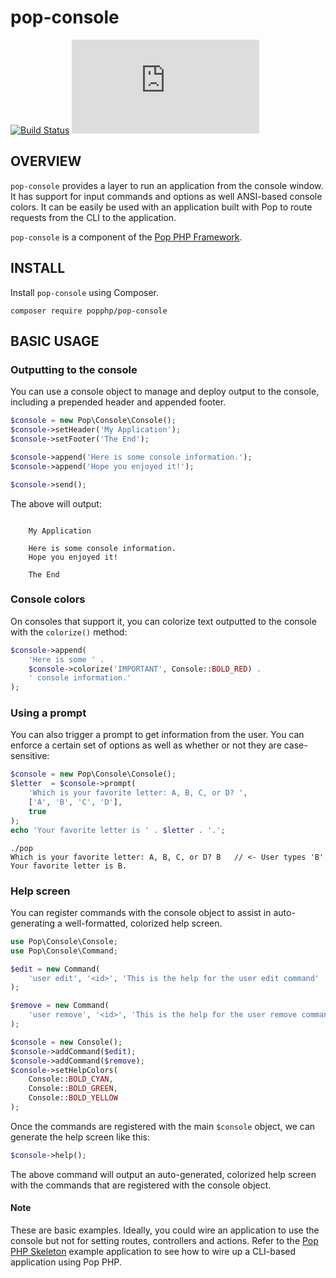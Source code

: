 pop-console
===========

[![Build Status](https://travis-ci.org/popphp/pop-console.svg?branch=master)](https://travis-ci.org/popphp/pop-console)
[![Coverage Status](http://cc.popphp.org/coverage.php?comp=pop-console)](http://cc.popphp.org/pop-console/)

OVERVIEW
--------
`pop-console` provides a layer to run an application from the console window.
It has support for input commands and options as well ANSI-based console colors.
It can be easily be used with an application built with Pop to route requests
from the CLI to the application.

`pop-console` is a component of the [Pop PHP Framework](http://www.popphp.org/).

INSTALL
-------

Install `pop-console` using Composer.

    composer require popphp/pop-console


BASIC USAGE
-----------

### Outputting to the console

You can use a console object to manage and deploy output to the console, including
a prepended header and appended footer.

```php
$console = new Pop\Console\Console();
$console->setHeader('My Application');
$console->setFooter('The End');

$console->append('Here is some console information.');
$console->append('Hope you enjoyed it!');

$console->send();
```

The above will output:

```text

    My Application
    
    Here is some console information.
    Hope you enjoyed it!

    The End

```

### Console colors

On consoles that support it, you can colorize text outputted to the console with the
``colorize()`` method:


```php
$console->append(
    'Here is some ' . 
    $console->colorize('IMPORTANT', Console::BOLD_RED) .
    ' console information.'
);
```

### Using a prompt

You can also trigger a prompt to get information from the user. You can enforce
a certain set of options as well as whether or not they are case-sensitive:

```php
$console = new Pop\Console\Console();
$letter  = $console->prompt(
    'Which is your favorite letter: A, B, C, or D? ',
    ['A', 'B', 'C', 'D'],
    true
);
echo 'Your favorite letter is ' . $letter . '.';
```

    ./pop
    Which is your favorite letter: A, B, C, or D? B   // <- User types 'B'
    Your favorite letter is B.

### Help screen

You can register commands with the console object to assist in auto-generating
a well-formatted, colorized help screen.

```php
use Pop\Console\Console;
use Pop\Console\Command;

$edit = new Command(
    'user edit', '<id>', 'This is the help for the user edit command'
);

$remove = new Command(
    'user remove', '<id>', 'This is the help for the user remove command'
);

$console = new Console();
$console->addCommand($edit);
$console->addCommand($remove);
$console->setHelpColors(
    Console::BOLD_CYAN,
    Console::BOLD_GREEN,
    Console::BOLD_YELLOW
);
```

Once the commands are registered with the main `$console` object, we can generate
the help screen like this: 

```php
$console->help();
```

The above command will output an auto-generated, colorized help screen with the commands
that are registered with the console object.

#### Note

These are basic examples. Ideally, you could wire an application to use the console
but not for setting routes, controllers and actions. Refer to the
[Pop PHP Skeleton](https://github.com/popphp/popphp-skeleton) example application
to see how to wire up a CLI-based application using Pop PHP.
